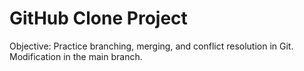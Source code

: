 
 # GitHub Clone Project
Objective: Practice branching, merging, and conflict resolution in Git.
Modification in the main branch.

